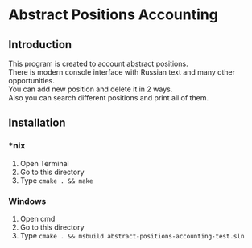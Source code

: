# Abstract Positions Accounting
## Introduction
This program is created to account abstract positions.\
There is modern console interface with Russian text and many other opportunities.\
You can add new position and delete it in 2 ways.\
Also you can search different positions and print all of them.
## Installation
### *nix
1) Open Terminal
2) Go to this directory
3) Type ```cmake . && make```
### Windows
1) Open cmd
2) Go to this directory
3) Type ```cmake . && msbuild abstract-positions-accounting-test.sln```